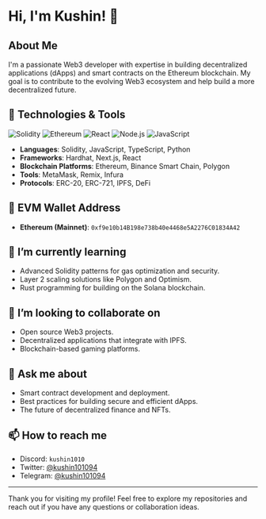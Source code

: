 # Hi, I'm Kushin! 👋

## About Me

I'm a passionate Web3 developer with expertise in building decentralized applications (dApps) and smart contracts on the Ethereum blockchain. My goal is to contribute to the evolving Web3 ecosystem and help build a more decentralized future.

## 🔧 Technologies & Tools

![Solidity](https://img.shields.io/badge/Solidity-^0.8.0-blue)
![Ethereum](https://img.shields.io/badge/Ethereum-Blockchain-brightgreen)
![React](https://img.shields.io/badge/React-^17.0.0-lightgrey)
![Node.js](https://img.shields.io/badge/Node.js-^14.0.0-green)
![JavaScript](https://img.shields.io/badge/JavaScript-ES6-yellow)

- **Languages**: Solidity, JavaScript, TypeScript, Python
- **Frameworks**: Hardhat, Next.js, React
- **Blockchain Platforms**: Ethereum, Binance Smart Chain, Polygon
- **Tools**: MetaMask, Remix, Infura
- **Protocols**: ERC-20, ERC-721, IPFS, DeFi

## 🔗 EVM Wallet Address

- **Ethereum (Mainnet)**: `0xf9e10b14B198e738b40e4468e5A2276C01834A42`

## 🌱 I’m currently learning
- Advanced Solidity patterns for gas optimization and security.
- Layer 2 scaling solutions like Polygon and Optimism.
- Rust programming for building on the Solana blockchain.

## 👯 I’m looking to collaborate on
- Open source Web3 projects.
- Decentralized applications that integrate with IPFS.
- Blockchain-based gaming platforms.

## 💬 Ask me about
- Smart contract development and deployment.
- Best practices for building secure and efficient dApps.
- The future of decentralized finance and NFTs.

## 📫 How to reach me
- Discord: `kushin1010`
- Twitter: [@kushin101094](https://x.com/nguyenc38317434)
- Telegram: [@kushin101094](https://t.me/ntb2021)

---

Thank you for visiting my profile! Feel free to explore my repositories and reach out if you have any questions or collaboration ideas.

